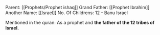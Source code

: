 Parent: [[Prophets/Prophet ishaq]]
Grand Father: [[Prophet Ibrahim]]
Another Name: [[Israel]]
No. Of Childrens: 12 - Banu Israel


Mentioned in the quran: As a prophet and **the father of the 12 tribes of Israel.**

